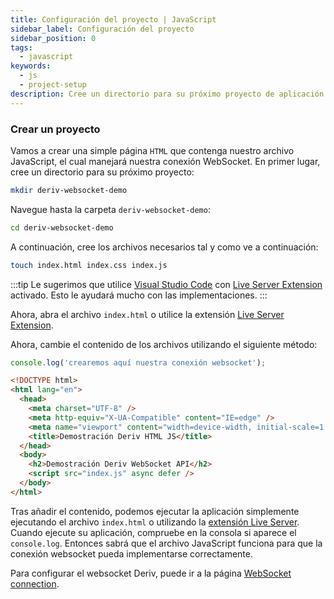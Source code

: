 ```yaml
---
title: Configuración del proyecto | JavaScript
sidebar_label: Configuración del proyecto
sidebar_position: 0
tags:
  - javascript
keywords:
  - js
  - project-setup
description: Cree un directorio para su próximo proyecto de aplicación comercial API utilizando un WebSocket.
---
```


### Crear un proyecto

Vamos a crear una simple página `HTML` que contenga nuestro archivo JavaScript, el cual manejará nuestra conexión WebSocket. En primer lugar, cree un directorio para su próximo proyecto:

```bash
mkdir deriv-websocket-demo
```

Navegue hasta la carpeta `deriv-websocket-demo`:

```bash
cd deriv-websocket-demo
```

A continuación, cree los archivos necesarios tal y como ve a continuación:

```bash
touch index.html index.css index.js
```

:::tip
Le sugerimos que utilice [Visual Studio Code](https://code.visualstudio.com/) con [Live Server Extension](https://marketplace.visualstudio.com/items?itemName=ritwickdey.LiveServer) activado. Esto le ayudará mucho con las implementaciones.
:::

Ahora, abra el archivo `index.html` o utilice la extensión [Live Server Extension](https://marketplace.visualstudio.com/items?itemName=ritwickdey.LiveServer).

Ahora, cambie el contenido de los archivos utilizando el siguiente método:

```js title="index.js" showLineNumbers
console.log('crearemos aquí nuestra conexión websocket');
```

```html title="index.html" showLineNumbers
<!DOCTYPE html>
<html lang="en">
  <head>
    <meta charset="UTF-8" />
    <meta http-equiv="X-UA-Compatible" content="IE=edge" />
    <meta name="viewport" content="width=device-width, initial-scale=1.0" />
    <title>Demostración Deriv HTML JS</title>
  </head>
  <body>
    <h2>Demostración Deriv WebSocket API</h2>
    <script src="index.js" async defer />
  </body>
</html>
```

Tras añadir el contenido, podemos ejecutar la aplicación simplemente ejecutando el archivo `index.html` o utilizando la <a href="https://marketplace.visualstudio.com/items?itemName=ritwickdey.LiveServer" target="_blank">extensión Live Server</a>. Cuando ejecute su aplicación, compruebe en la consola si aparece el `console.log`. Entonces sabrá que el archivo JavaScript funciona para que la conexión websocket pueda implementarse correctamente.

Para configurar el websocket Deriv, puede ir a la página [WebSocket connection](/docs/languages/javascript/websocket-connection).
